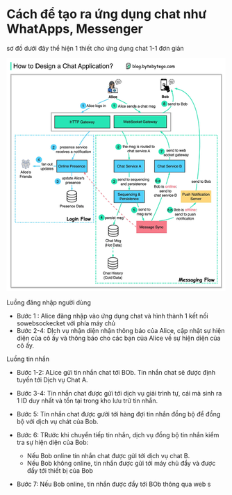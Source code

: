 # Cách để tạo ra ứng dụng chat như WhatApps, Messenger 

sơ đồ dưới đây thể hiện 1 thiết cho ứng dụng chat 1-1 đơn giản

![Chat-app](../images/chat-app.webp)

 Luồng đăng nhập người dùng 

- Bước 1 : Alice đăng nhập vào ứng dụng chat và hình thành 1 kết nối sowebsockecket với phía máy chủ 
- Bước 2-4: DỊch vụ nhận diện nhận thông báo của Alice, cập nhật sự hiện diện của cô ấy và thông báo cho các bạn của Alice về sự hiện diện của cô ấy. 


Luồng tin nhắn 

- Bước 1-2: ALice gửi tin nhắn chat tới BOb. Tin nhắn chat sẽ được định tuyến tới Dịch vụ Chat A. 
- Bước 3-4: Tin nhắn chat được gửi tới dịch vụ giải trình tự, cái mà sinh ra 1 ID duy nhất và tồn tại trong kho lưu trữ tin nhắn. 
- Bước 5: Tin nhắn chat được gưởi tới hàng đợi tin nhắn đồng bộ để đồng bộ với dịch vụ chát của Bob. 
- Bước 6: TRước khi chuyển tiếp tin nhắn, dịch vụ đồng bộ tin nhắn kiểm tra sự hiện diện của Bob: 

  - Nếu Bob online tin nhắn chat được gửi tới dịch vụ chat B. 
  - Nếu Bob không online, tin nhắn được gửi tới máy chủ đẩy và được đẩy tới thiết bị của Bob

- Bước 7: Nếu Bob online,  tin nhắn được đẩy tới BOb thông qua web s

